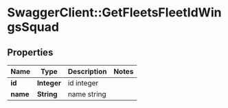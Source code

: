 # SwaggerClient::GetFleetsFleetIdWingsSquad

## Properties
Name | Type | Description | Notes
------------ | ------------- | ------------- | -------------
**id** | **Integer** | id integer | 
**name** | **String** | name string | 


